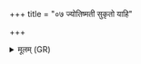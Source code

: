 +++
title = "०७ ज्योतिष्मती सुकृतो याहि"

+++
<details><summary>मूलम् (GR)</summary>

ज्योतिष्मती सुकृतो याहि सूरे  
स्योनास् ते धेनो पतयो भवन्तु ।  
सप्त त्वा सूर्या अन्वातपन्तु  
यमं धाव माति सरः पराचीः ॥ +++(read parācaiḥ with K? (see PS 5.37.5c))+++
</details>